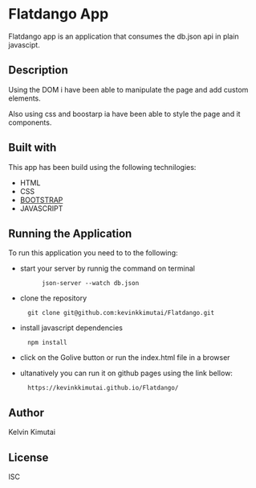 # Flatdango App
Flatdango app is an application that consumes the db.json api in plain javascipt.

## Description
Using the DOM i have been able to manipulate the page and add custom elements.

Also using css and boostarp ia have been able to style the page and it components.

## Built with
This app has been build using the following technilogies:
- HTML
- CSS
- [BOOTSTRAP](https://getbootstrap.com)
- JAVASCRIPT

## Running the Application
To run this application you need to to the following:

- start your server by runnig the command on terminal

            json-server --watch db.json
            
- clone the repository

        git clone git@github.com:kevinkkimutai/Flatdango.git

- install javascript dependencies

        npm install

- click on the Golive button or run the index.html file in a browser

- ultanatively you can run it on github pages using the link bellow:

        https://kevinkkimutai.github.io/Flatdango/

## Author

Kelvin Kimutai

## License
ISC